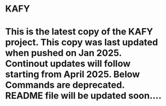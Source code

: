 # KAFY
# This is the latest copy of the KAFY project.  This copy was last updated when pushed on Jan 2025. Continout updates will follow starting from April 2025. Below Commands are deprecated. README file will be updated soon....
